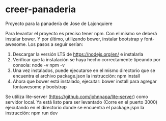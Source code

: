 # creer-panaderia
Proyecto para la panadería de Jose de Lajonquiere

Para levantar el proyecto es preciso tener npm. Con el mismo se deberá instalar bower.
Y por último, utilizando bower, instalar bootstrap y font-awesome. Los pasos a seguir serían:
  1) Descargar la versión LTS de https://nodejs.org/en/ e instalarla
  2) Verificar que la instalación se haya hecho correctamente tipeando por consola: 
        node -v 
        npm -v
  3) Una vez instalados, puede ejecutarse en el mismo directorio que se encuentra el archivo package.json la instrucción: npm install
  4) Ahora que bower está instalado, ejecutar: bower install para agregar fontawesome y bootstrap

Se utiliza lite-server (https://github.com/johnpapa/lite-server) como servidor local. Ya está listo para ser levantado (Corre en el puerto 3000) ejecutando en el directorio donde se encuentra el package.jspn la instrucción: npm run dev
